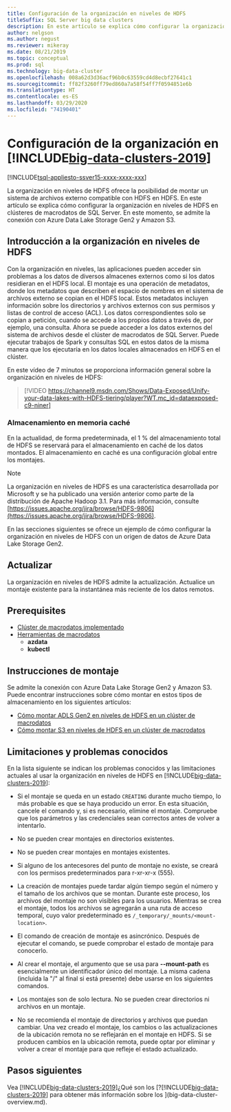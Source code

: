 ```yaml
---
title: Configuración de la organización en niveles de HDFS
titleSuffix: SQL Server big data clusters
description: En este artículo se explica cómo configurar la organización en niveles de HDFS para montar un sistema de archivos de Azure Data Lake Storage externo en HDFS en un [!INCLUDE[big-data-clusters-2019](../includes/ssbigdataclusters-ver15.md)].
author: nelgson
ms.author: negust
ms.reviewer: mikeray
ms.date: 08/21/2019
ms.topic: conceptual
ms.prod: sql
ms.technology: big-data-cluster
ms.openlocfilehash: 008a62d3d36acf96b0c63559cd4d8ecbf27641c1
ms.sourcegitcommit: ff82f3260ff79ed860a7a58f54ff7f0594851e6b
ms.translationtype: HT
ms.contentlocale: es-ES
ms.lasthandoff: 03/29/2020
ms.locfileid: "74190401"
---
```

# <a name="configure-hdfs-tiering-on-big-data-clusters-2019"></a>Configuración de la organización en [!INCLUDE[big-data-clusters-2019](../includes/ssbigdataclusters-ss-nover.md)]

[!INCLUDE[tsql-appliesto-ssver15-xxxx-xxxx-xxx](../includes/tsql-appliesto-ssver15-xxxx-xxxx-xxx.md)]

La organización en niveles de HDFS ofrece la posibilidad de montar un sistema de archivos externo compatible con HDFS en HDFS. En este artículo se explica cómo configurar la organización en niveles de HDFS en clústeres de macrodatos de SQL Server. En este momento, se admite la conexión con Azure Data Lake Storage Gen2 y Amazon S3. 

## <a name="hdfs-tiering-overview"></a>Introducción a la organización en niveles de HDFS

Con la organización en niveles, las aplicaciones pueden acceder sin problemas a los datos de diversos almacenes externos como si los datos residieran en el HDFS local. El montaje es una operación de metadatos, donde los metadatos que describen el espacio de nombres en el sistema de archivos externo se copian en el HDFS local. Estos metadatos incluyen información sobre los directorios y archivos externos con sus permisos y listas de control de acceso (ACL). Los datos correspondientes solo se copian a petición, cuando se accede a los propios datos a través de, por ejemplo, una consulta. Ahora se puede acceder a los datos externos del sistema de archivos desde el clúster de macrodatos de SQL Server. Puede ejecutar trabajos de Spark y consultas SQL en estos datos de la misma manera que los ejecutaría en los datos locales almacenados en HDFS en el clúster.

En este vídeo de 7 minutos se proporciona información general sobre la organización en niveles de HDFS:

> [!VIDEO https://channel9.msdn.com/Shows/Data-Exposed/Unify-your-data-lakes-with-HDFS-tiering/player?WT.mc_id=dataexposed-c9-niner]


### <a name="caching"></a>Almacenamiento en memoria caché
En la actualidad, de forma predeterminada, el 1 % del almacenamiento total de HDFS se reservará para el almacenamiento en caché de los datos montados. El almacenamiento en caché es una configuración global entre los montajes.

> [!NOTE]
> La organización en niveles de HDFS es una característica desarrollada por Microsoft y se ha publicado una versión anterior como parte de la distribución de Apache Hadoop 3.1. Para más información, consulte [https://issues.apache.org/jira/browse/HDFS-9806](https://issues.apache.org/jira/browse/HDFS-9806).

En las secciones siguientes se ofrece un ejemplo de cómo configurar la organización en niveles de HDFS con un origen de datos de Azure Data Lake Storage Gen2.

## <a name="refresh"></a>Actualizar

La organización en niveles de HDFS admite la actualización. Actualice un montaje existente para la instantánea más reciente de los datos remotos.

## <a name="prerequisites"></a>Prerequisites

- [Clúster de macrodatos implementado](deployment-guidance.md)
- [Herramientas de macrodatos](deploy-big-data-tools.md)
  - **azdata**
  - **kubectl**

## <a name="mounting-instructions"></a>Instrucciones de montaje

Se admite la conexión con Azure Data Lake Storage Gen2 y Amazon S3. Puede encontrar instrucciones sobre cómo montar en estos tipos de almacenamiento en los siguientes artículos:

- [Cómo montar ADLS Gen2 en niveles de HDFS en un clúster de macrodatos](hdfs-tiering-mount-adlsgen2.md)
- [Cómo montar S3 en niveles de HDFS en un clúster de macrodatos](hdfs-tiering-mount-s3.md)

## <a name="known-issues-and-limitations"></a><a id="issues"></a> Limitaciones y problemas conocidos

En la lista siguiente se indican los problemas conocidos y las limitaciones actuales al usar la organización en niveles de HDFS en [!INCLUDE[big-data-clusters-2019](../includes/ssbigdataclusters-ss-nover.md)]:

- Si el montaje se queda en un estado `CREATING` durante mucho tiempo, lo más probable es que se haya producido un error. En esta situación, cancele el comando y, si es necesario, elimine el montaje. Compruebe que los parámetros y las credenciales sean correctos antes de volver a intentarlo.

- No se pueden crear montajes en directorios existentes.

- No se pueden crear montajes en montajes existentes.

- Si alguno de los antecesores del punto de montaje no existe, se creará con los permisos predeterminados para r-xr-xr-x (555).

- La creación de montajes puede tardar algún tiempo según el número y el tamaño de los archivos que se montan. Durante este proceso, los archivos del montaje no son visibles para los usuarios. Mientras se crea el montaje, todos los archivos se agregarán a una ruta de acceso temporal, cuyo valor predeterminado es `/_temporary/_mounts/<mount-location>`.

- El comando de creación de montaje es asincrónico. Después de ejecutar el comando, se puede comprobar el estado de montaje para conocerlo.

- Al crear el montaje, el argumento que se usa para **--mount-path** es esencialmente un identificador único del montaje. La misma cadena (incluida la "/" al final si está presente) debe usarse en los siguientes comandos.

- Los montajes son de solo lectura. No se pueden crear directorios ni archivos en un montaje.

- No se recomienda el montaje de directorios y archivos que puedan cambiar. Una vez creado el montaje, los cambios o las actualizaciones de la ubicación remota no se reflejarán en el montaje en HDFS. Si se producen cambios en la ubicación remota, puede optar por eliminar y volver a crear el montaje para que refleje el estado actualizado.

## <a name="next-steps"></a>Pasos siguientes

Vea [!INCLUDE[big-data-clusters-2019](../includes/ssbigdataclusters-ver15.md)]¿Qué son los [?[!INCLUDE[big-data-clusters-2019](../includes/ssbigdataclusters-ver15.md)] para obtener más información sobre los ](big-data-cluster-overview.md).
